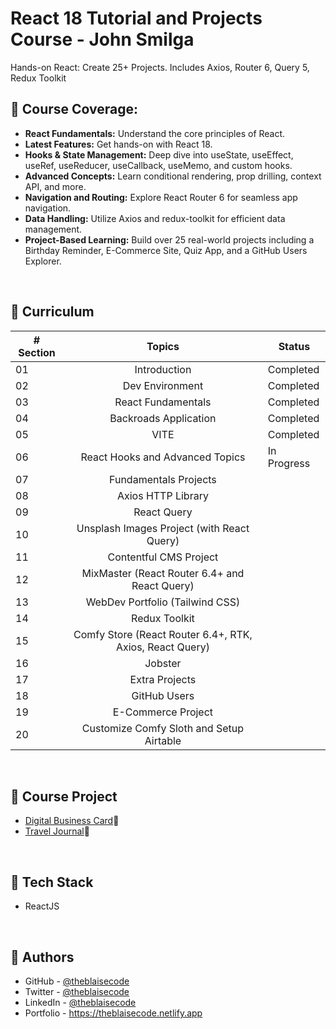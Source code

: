 # React 18 Tutorial and Projects Course - John Smilga
Hands-on React: Create 25+ Projects. Includes Axios, Router 6, Query 5, Redux Toolkit


## 🔶 Course Coverage:
- **React Fundamentals:** Understand the core principles of React.
- **Latest Features:** Get hands-on with React 18.
- **Hooks & State Management:** Deep dive into useState, useEffect, useRef, useReducer, useCallback, useMemo, and custom hooks.
- **Advanced Concepts:** Learn conditional rendering, prop drilling, context API, and more.
- **Navigation and Routing:** Explore React Router 6 for seamless app navigation.
- **Data Handling:** Utilize Axios and redux-toolkit for efficient data management.
- **Project-Based Learning:** Build over 25 real-world projects including a Birthday Reminder, E-Commerce Site, Quiz App, and a GitHub Users Explorer.

<br/>

## 🔶 Curriculum 
| # Section |                                                                           Topics                                                                    |                     Status                     |
| --------- | :-------------------------------------------------------------------------------------------------------------------------------------------------: |------------------------------------------------|
| 01        |                                                                        Introduction                                                                 |                   Completed                    |
| 02        |                                                                      Dev Environment                                                                |                   Completed                    |
| 03        |                                                                     React Fundamentals                                                              |                   Completed                    |
| 04        |                                                                   Backroads Application                                                             |                   Completed                    |
| 05        |                                                                           VITE                                                                      |                   Completed                    |
| 06        |                                                              React Hooks and Advanced Topics                                                        |                  In Progress                   |
| 07        |                                                                  Fundamentals Projects                                                              |                                       |
| 08        |                                                                     Axios HTTP Library                                                              |                                       |
| 09        |                                                                        React Query                                                                  |                                       |
| 10        |                                                          Unsplash Images Project (with React Query)                                                 |                                       |
| 11        |                                                                  Contentful CMS Project                                                             |                                       |
| 12        |                                                        MixMaster (React Router 6.4+ and React Query)                                                |                                       |
| 13        |                                                              WebDev Portfolio (Tailwind CSS)                                                        |                                       |
| 14        |                                                                       Redux Toolkit                                                                 |                                       |
| 15        |                                                   Comfy Store (React Router 6.4+, RTK, Axios, React Query)                                          |                                       |
| 16        |                                                                         Jobster                                                                     |                                       |
| 17        |                                                                     Extra Projects                                                                  |                                       |
| 18        |                                                                      GitHub Users                                                                   |                                       |
| 19        |                                                                   E-Commerce Project                                                                |                                       |
| 20        |                                                        Customize Comfy Sloth and Setup Airtable                                                     |                                       |

<br/>

## 🔶 Course Project
- [Digital Business Card](https://theblaisecode.github.io/Digital-Business-Card-Scrimba/)🔗
- [Travel Journal](https://theblaisecode.github.io/Travel-Journal-Scrimba/)🔗

<br/>

## 🔶 Tech Stack
- ReactJS

<br/>

## 🔶 Authors
- GitHub - [@theblaisecode](https://github.com/theblaisecode)
- Twitter - [@theblaisecode](https://twitter.com/theblaisecode)
- LinkedIn - [@theblaisecode](https://www.linkedin.com/in/theblaisecode)
- Portfolio - https://theblaisecode.netlify.app
